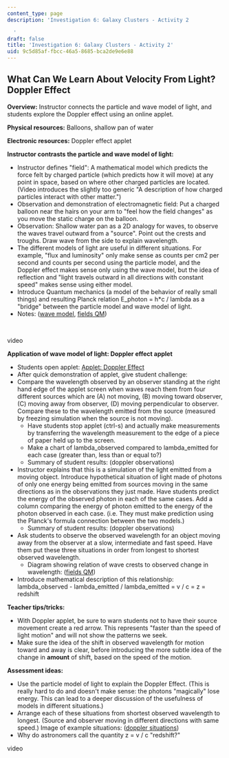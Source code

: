 ```yaml
---
content_type: page
description: 'Investigation 6: Galaxy Clusters - Activity 2

  '
draft: false
title: 'Investigation 6: Galaxy Clusters - Activity 2'
uid: 9c5d85af-fbcc-46a5-8685-bca2de9e6e88
---
```

## **What Can We Learn About Velocity From Light? Doppler Effect**

**Overview:** Instructor connects the particle and wave model of light, and students explore the Doppler effect using an online applet.

**Physical resources:** Balloons, shallow pan of water

**Electronic resources:** Doppler effect applet

**Instructor contrasts the particle and wave model of light:**

- Instructor defines "field": A mathematical model which predicts the force felt by charged particle (which predicts how it will move) at any point in space, based on where other charged particles are located. (Video introduces the slightly too generic "A description of how charged particles interact with other matter.")
- Observation and demonstration of electromagnetic field: Put a charged balloon near the hairs on your arm to "feel how the field changes" as you move the static charge on the balloon.
- Observation: Shallow water pan as a 2D analogy for waves, to observe the waves travel outward from a "source". Point out the crests and troughs. Draw wave from the side to explain wavelength.
- The different models of light are useful in different situations. For example, "flux and luminosity" only make sense as counts per cm2 per second and counts per second using the particle model, and the Doppler effect makes sense only using the wave model, but the idea of reflection and "light travels outward in all directions with constant speed" makes sense using either model.
- Introduce Quantum mechanics (a model of the behavior of really small things) and resulting Planck relation E\_photon = h\*c / lambda as a "bridge" between the particle model and wave model of light.
- Notes: ([wave model](https://old.ocw.mit.edu/high-school/physics/chandra-astrophysics-institute/investigation-6-galaxy-clusters/image-gallery-6/MITHFH_chandra_inv6_WavMod.jpg), [fields QM](https://old.ocw.mit.edu/high-school/physics/chandra-astrophysics-institute/investigation-6-galaxy-clusters/image-gallery-6/MITHFH_chandra_inv6_fie_QM.jpg))

 

video 

**Application of wave model of light: Doppler effect applet**

- Students open applet: [Applet: Doppler Effect](http://www.lon-capa.org/~mmp/applist/doppler/d.htm)
- After quick demonstration of applet, give student challenge:
- Compare the wavelength observed by an observer standing at the right hand edge of the applet screen when waves reach them from four different sources which are (A) not moving, (B) moving toward observer, (C) moving away from observer, (D) moving perpendicular to observer. Compare these to the wavelength emitted from the source (measured by freezing simulation when the source is not moving).
    - Have students stop applet (ctrl-s) and actually make measurements by transferring the wavelength measurement to the edge of a piece of paper held up to the screen.
    - Make a chart of lambda\_observed compared to lambda\_emitted for each case (greater than, less than or equal to?)
    - Summary of student results: (doppler observations)
- Instructor explains that this is a simulation of the light emitted from a moving object. Introduce hypothetical situation of light made of photons of only one energy being emitted from sources moving in the same directions as in the observations they just made. Have students predict the energy of the observed photon in each of the same cases. Add a column comparing the energy of photon emitted to the energy of the photon observed in each case. (i.e. They must make prediction using the Planck's formula connection between the two models.)
    - Summary of student results: (doppler observations)
- Ask students to observe the observed wavelength for an object moving away from the observer at a slow, intermediate and fast speed. Have them put these three situations in order from longest to shortest observed wavelength.
    - Diagram showing relation of wave crests to observed change in wavelength: ([fields QM](https://old.ocw.mit.edu/high-school/physics/chandra-astrophysics-institute/investigation-6-galaxy-clusters/image-gallery-6/MITHFH_chandra_inv6_fie_QM.jpg))
- Introduce mathematical description of this relationship: lambda\_observed - lambda\_emitted / lambda\_emitted = v / c = z = redshift

**Teacher tips/tricks:**

- With Doppler applet, be sure to warn students not to have their source movement create a red arrow. This represents "faster than the speed of light motion" and will not show the patterns we seek.
- Make sure the idea of the shift in observed wavelength for motion toward and away is clear, before introducing the more subtle idea of the change in **amount** of shift, based on the speed of the motion.

**Assessment ideas:**

- Use the particle model of light to explain the Doppler Effect. (This is really hard to do and doesn't make sense: the photons "magically" lose energy. This can lead to a deeper discussion of the usefulness of models in different situations.)
- Arrange each of these situations from shortest observed wavelength to longest. (Source and observer moving in different directions with same speed.) Image of example situations: ([doppler situations](https://old.ocw.mit.edu/high-school/physics/chandra-astrophysics-institute/investigation-6-galaxy-clusters/image-gallery-6/MITHFH_chandra_inv6_dopSit.jpg))
- Why do astronomers call the quantity z = v / c "redshift?"

video
